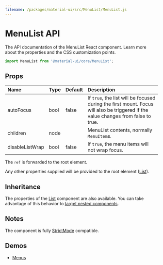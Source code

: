```yaml
---
filename: /packages/material-ui/src/MenuList/MenuList.js
---
```


<!--- This documentation is automatically generated, do not try to edit it. -->

# MenuList API

<p class="description">The API documentation of the MenuList React component. Learn more about the properties and the CSS customization points.</p>

```js
import MenuList from '@material-ui/core/MenuList';
```



## Props

| Name | Type | Default | Description |
|:-----|:-----|:--------|:------------|
| <span class="prop-name">autoFocus</span> | <span class="prop-type">bool</span> | <span class="prop-default">false</span> | If `true`, the list will be focused during the first mount. Focus will also be triggered if the value changes from false to true. |
| <span class="prop-name">children</span> | <span class="prop-type">node</span> |  | MenuList contents, normally `MenuItem`s. |
| <span class="prop-name">disableListWrap</span> | <span class="prop-type">bool</span> | <span class="prop-default">false</span> | If `true`, the menu items will not wrap focus. |

The `ref` is forwarded to the root element.

Any other properties supplied will be provided to the root element ([List](/components-api/list/)).

## Inheritance

The properties of the [List](/components-api/list/) component are also available.
You can take advantage of this behavior to [target nested components](/guides/api/#spread).

## Notes

The component is fully [StrictMode](https://reactjs.org/docs/strict-mode.html) compatible.

## Demos

- [Menus](/components/menus/)

